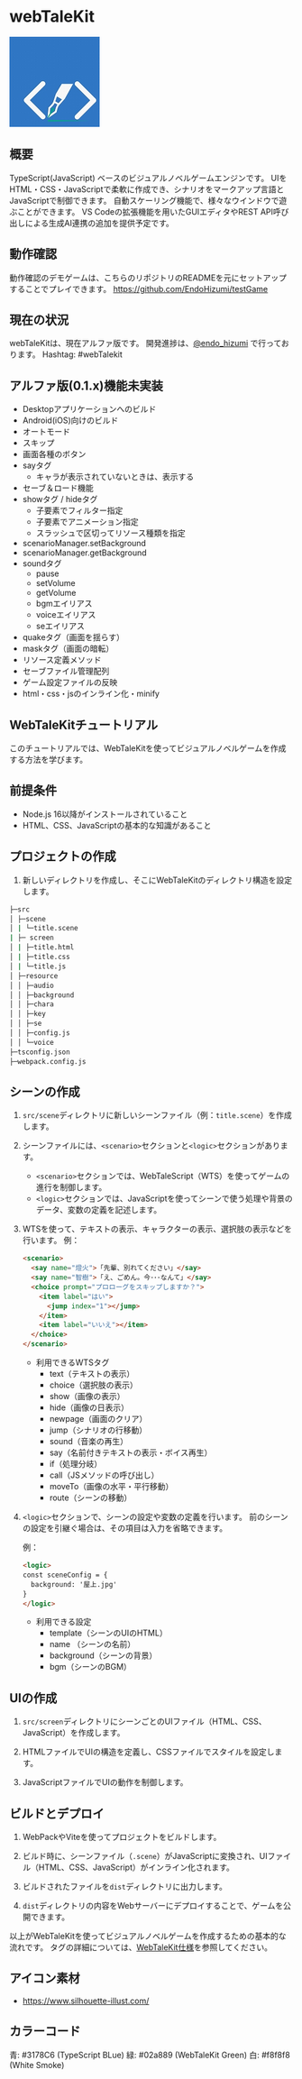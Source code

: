 # webTaleKit

![wabTaleKitロゴ](s-plan1-5Light-s-1.jpg)

## 概要

TypeScript(JavaScript) ベースのビジュアルノベルゲームエンジンです。
UIをHTML・CSS・JavaScriptで柔軟に作成でき、シナリオをマークアップ言語とJavaScriptで制御できます。
自動スケーリング機能で、様々なウインドウで遊ぶことができます。
VS Codeの拡張機能を用いたGUIエディタやREST API呼び出しによる生成AI連携の追加を提供予定です。

## 動作確認

動作確認のデモゲームは、こちらのリポジトリのREADMEを元にセットアップすることでプレイできます。
https://github.com/EndoHizumi/testGame

## 現在の状況

webTaleKitは、現在アルファ版です。
開発進捗は、[@endo_hizumi](https://x.com/endo_hizumi) で行っております。
Hashtag: #webTalekit

## アルファ版(0.1.x)機能未実装

- Desktopアプリケーションへのビルド
- Android(iOS)向けのビルド
- オートモード
- スキップ
- 画面各種のボタン
- sayタグ
  - キャラが表示されていないときは、表示する
- セーブ＆ロード機能
- showタグ / hideタグ
  - 子要素でフィルター指定
  - 子要素でアニメーション指定
  - スラッシュで区切ってリソース種類を指定
- scenarioManager.setBackground
- scenarioManager.getBackground
- soundタグ
  - pause
  - setVolume
  - getVolume
  - bgmエイリアス
  - voiceエイリアス
  - seエイリアス
- quakeタグ（画面を揺らす）
- maskタグ（画面の暗転）
- リソース定義メソッド
- セーブファイル管理配列
- ゲーム設定ファイルの反映
- html・css・jsのインライン化・minify

## WebTaleKitチュートリアル

このチュートリアルでは、WebTaleKitを使ってビジュアルノベルゲームを作成する方法を学びます。

## 前提条件

- Node.js 16以降がインストールされていること
- HTML、CSS、JavaScriptの基本的な知識があること

## プロジェクトの作成

1. 新しいディレクトリを作成し、そこにWebTaleKitのディレクトリ構造を設定します。

```bash
├─src
│ ├─scene
│ | └─title.scene
| ├─ screen
│ | ├─title.html
│ | ├─title.css
│ | └─title.js
│ ├─resource
│ │ ├─audio
│ │ ├─background
│ │ ├─chara
│ │ ├─key
│ │ ├─se
│ │ ├─config.js
│ │ └─voice
├─tsconfig.json
├─webpack.config.js

```

## シーンの作成

1. `src/scene`ディレクトリに新しいシーンファイル（例：`title.scene`）を作成します。

2. シーンファイルには、`<scenario>`セクションと`<logic>`セクションがあります。
   - `<scenario>`セクションでは、WebTaleScript（WTS）を使ってゲームの進行を制御します。
   - `<logic>`セクションでは、JavaScriptを使ってシーンで使う処理や背景のデータ、変数の定義を記述します。

3. WTSを使って、テキストの表示、キャラクターの表示、選択肢の表示などを行います。
   例：

   ```html
   <scenario>
     <say name="燈火">「先輩、別れてください」</say>
     <say name="智樹">「え、ごめん。今･･･なんて」</say>
     <choice prompt="プロローグをスキップしますか？">
       <item label="はい">
         <jump index="1"></jump>
       </item>
       <item label="いいえ"></item>
     </choice>
   </scenario>
   ```

   - 利用できるWTSタグ
     - text（テキストの表示）
     - choice（選択肢の表示）
     - show（画像の表示）
     - hide（画像の日表示）
     - newpage（画面のクリア）
     - jump（シナリオの行移動）
     - sound（音楽の再生）
     - say（名前付きテキストの表示・ボイス再生）
     - if（処理分岐）
     - call（JSメソッドの呼び出し）
     - moveTo（画像の水平・平行移動）
     - route（シーンの移動）

4. `<logic>`セクションで、シーンの設定や変数の定義を行います。
前のシーンの設定を引継ぐ場合は、その項目は入力を省略できます。

   例：

   ```html
   <logic>
   const sceneConfig = {
     background: '屋上.jpg'
   }
   </logic>
   ```

   - 利用できる設定
     - template（シーンのUIのHTML）
     - name （シーンの名前）
     - background（シーンの背景）
     - bgm（シーンのBGM）

## UIの作成

1. `src/screen`ディレクトリにシーンごとのUIファイル（HTML、CSS、JavaScript）を作成します。

2. HTMLファイルでUIの構造を定義し、CSSファイルでスタイルを設定します。

3. JavaScriptファイルでUIの動作を制御します。

## ビルドとデプロイ

1. WebPackやViteを使ってプロジェクトをビルドします。

2. ビルド時に、シーンファイル（`.scene`）がJavaScriptに変換され、UIファイル（HTML、CSS、JavaScript）がインライン化されます。

3. ビルドされたファイルを`dist`ディレクトリに出力します。

4. `dist`ディレクトリの内容をWebサーバーにデプロイすることで、ゲームを公開できます。

以上がWebTaleKitを使ってビジュアルノベルゲームを作成するための基本的な流れです。
タグの詳細については、[WebTaleKit仕様](documents/spec.md)を参照してください。

## アイコン素材

- https://www.silhouette-illust.com/

## カラーコード

青: #3178C6 (TypeScript BLue)
緑: #02a889 (WebTaleKit Green)
白: #f8f8f8 (White Smoke)
